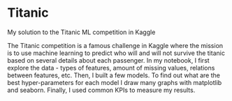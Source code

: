 # Titanic
My solution to the Titanic ML competition in Kaggle

The Titanic competition is a famous challenge in Kaggle where the mission is to use machine learning to predict who will and will not survive the titanic based on several details about each passenger.
In my notebook, I first explore the data - types of features, amount of missing values, relations between features, etc.
Then, I built a few models. To find out what are the best hyper-parameters for each model I draw many graphs with matplotlib and seaborn.
Finally, I used common KPIs to measure my results.


